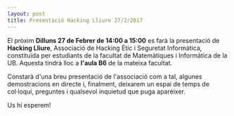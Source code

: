 ```yaml
---
layout: post
title: Presentació Hacking Lliure 27/2/2017
---
```


<p>El pròxim <strong>Dilluns 27 de Febrer de 14:00 a 15:00</strong> es farà la presentació de <strong>Hacking Lliure</strong>, Associació de Hacking Ètic i Seguretat Informàtica, constituïda per estudiants de la facultat de Matemàtiques i Informàtica de la UB. Aquesta tindrà lloc a <strong>l'aula B6</strong> de la mateixa facultat.</p>
<p>Constarà d'una breu presentació de l'associació com a tal, algunes demostracions en directe i, finalment, deixarem un espai de temps de col·loqui, preguntes i qualsevol inquietud que puga aparéixer.</p>
<p>Us hi esperem!</p>